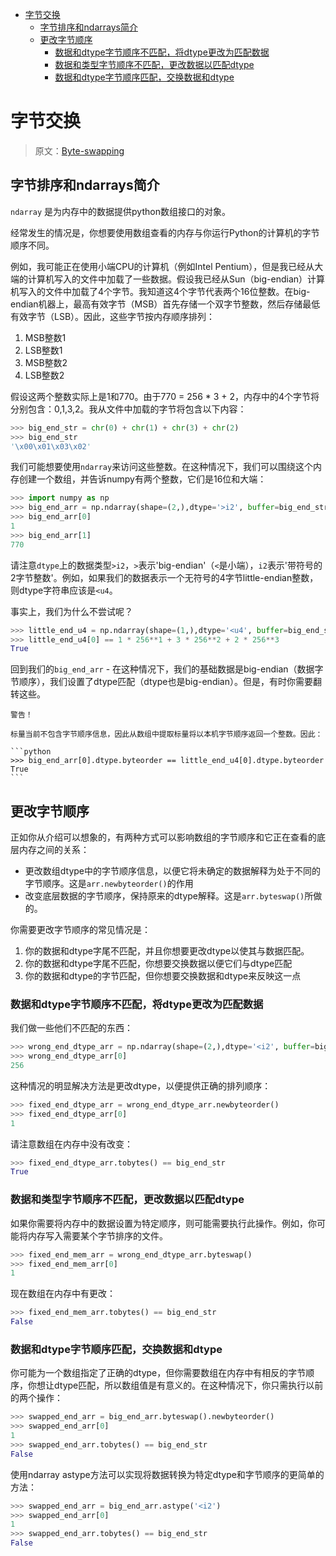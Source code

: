 <!-- TOC -->

- [字节交换](#字节交换)
  - [字节排序和ndarrays简介](#字节排序和ndarrays简介)
  - [更改字节顺序](#更改字节顺序)
    - [数据和dtype字节顺序不匹配，将dtype更改为匹配数据](#数据和dtype字节顺序不匹配将dtype更改为匹配数据)
    - [数据和类型字节顺序不匹配，更改数据以匹配dtype](#数据和类型字节顺序不匹配更改数据以匹配dtype)
    - [数据和dtype字节顺序匹配，交换数据和dtype](#数据和dtype字节顺序匹配交换数据和dtype)

<!-- /TOC -->

# 字节交换

> 原文：[Byte-swapping](https://docs.scipy.org/doc/numpy/user/basics.byteswapping.html)


## 字节排序和ndarrays简介

``ndarray`` 是为内存中的数据提供python数组接口的对象。

经常发生的情况是，你想要使用数组查看的内存与你运行Python的计算机的字节顺序不同。

例如，我可能正在使用小端CPU的计算机（例如Intel Pentium），但是我已经从大端的计算机写入的文件中加载了一些数据。假设我已经从Sun（big-endian）计算机写入的文件中加载了4个字节。我知道这4个字节代表两个16位整数。在big-endian机器上，最高有效字节（MSB）首先存储一个双字节整数，然后存储最低有效字节（LSB）。因此，这些字节按内存顺序排列：

1. MSB整数1
2. LSB整数1
3. MSB整数2
4. LSB整数2

假设这两个整数实际上是1和770。由于770 = 256 * 3 + 2，内存中的4个字节将分别包含：0,1,3,2。我从文件中加载的字节将包含以下内容：

```python
>>> big_end_str = chr(0) + chr(1) + chr(3) + chr(2)
>>> big_end_str
'\x00\x01\x03\x02'
```

我们可能想要使用``ndarray``来访问这些整数。在这种情况下，我们可以围绕这个内存创建一个数组，并告诉numpy有两个整数，它们是16位和大端：

```python
>>> import numpy as np
>>> big_end_arr = np.ndarray(shape=(2,),dtype='>i2', buffer=big_end_str)
>>> big_end_arr[0]
1
>>> big_end_arr[1]
770
```

请注意``dtype``上的数据类型``>i2``，``>``表示'big-endian'（``<``是小端），``i2``表示'带符号的2字节整数'。例如，如果我们的数据表示一个无符号的4字节little-endian整数，则dtype字符串应该是``<u4``。

事实上，我们为什么不尝试呢？

```python
>>> little_end_u4 = np.ndarray(shape=(1,),dtype='<u4', buffer=big_end_str)
>>> little_end_u4[0] == 1 * 256**1 + 3 * 256**2 + 2 * 256**3
True
```

回到我们的``big_end_arr`` - 在这种情况下，我们的基础数据是big-endian（数据字节顺序），我们设置了dtype匹配（dtype也是big-endian）。但是，有时你需要翻转这些。

    警告！

    标量当前不包含字节顺序信息，因此从数组中提取标量将以本机字节顺序返回一个整数。因此：

    ```python
    >>> big_end_arr[0].dtype.byteorder == little_end_u4[0].dtype.byteorder
    True
    ```



## 更改字节顺序

正如你从介绍可以想象的，有两种方式可以影响数组的字节顺序和它正在查看的底层内存之间的关系：

- 更改数组dtype中的字节顺序信息，以便它将未确定的数据解释为处于不同的字节顺序。这是``arr.newbyteorder()``的作用
- 改变底层数据的字节顺序，保持原来的dtype解释。这是``arr.byteswap()``所做的。

你需要更改字节顺序的常见情况是：

1. 你的数据和dtype字尾不匹配，并且你想要更改dtype以使其与数据匹配。
2. 你的数据和dtype字尾不匹配，你想要交换数据以便它们与dtype匹配
3. 你的数据和dtype的字节匹配，但你想要交换数据和dtype来反映这一点

### 数据和dtype字节顺序不匹配，将dtype更改为匹配数据

我们做一些他们不匹配的东西：

```python
>>> wrong_end_dtype_arr = np.ndarray(shape=(2,),dtype='<i2', buffer=big_end_str)
>>> wrong_end_dtype_arr[0]
256
```

这种情况的明显解决方法是更改​​dtype，以便提供正确的排列顺序：

```python
>>> fixed_end_dtype_arr = wrong_end_dtype_arr.newbyteorder()
>>> fixed_end_dtype_arr[0]
1
```

请注意数组在内存中没有改变：

```python
>>> fixed_end_dtype_arr.tobytes() == big_end_str
True
```

### 数据和类型字节顺序不匹配，更改数据以匹配dtype

如果你需要将内存中的数据设置为特定顺序，则可能需要执行此操作。例如，你可能将内存写入需要某个字节排序的文件。

```python
>>> fixed_end_mem_arr = wrong_end_dtype_arr.byteswap()
>>> fixed_end_mem_arr[0]
1
```

现在数组在内存中有更改：

```python
>>> fixed_end_mem_arr.tobytes() == big_end_str
False
```

### 数据和dtype字节顺序匹配，交换数据和dtype

你可能为一个数组指定了正确的dtype，但你需要数组在内存中有相反的字节顺序，你想让dtype匹配，所以数组值是有意义的。在这种情况下，你只需执行以前的两个操作：

```python
>>> swapped_end_arr = big_end_arr.byteswap().newbyteorder()
>>> swapped_end_arr[0]
1
>>> swapped_end_arr.tobytes() == big_end_str
False
```

使用ndarray astype方法可以实现将数据转换为特定dtype和字节顺序的更简单的方法：

```python
>>> swapped_end_arr = big_end_arr.astype('<i2')
>>> swapped_end_arr[0]
1
>>> swapped_end_arr.tobytes() == big_end_str
False
```
